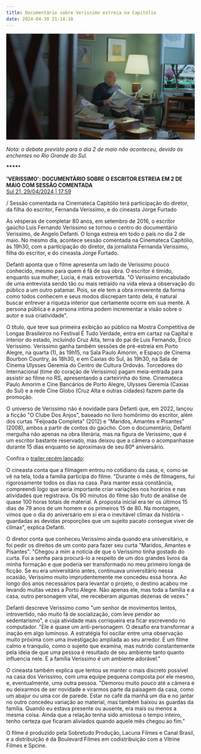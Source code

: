 ```yaml
---
title: Documentário sobre Verissimo estreia na Capitólio
date: 2024-04-30 21:14:18
---
```

![](/uploads/verissimo.jpg)

*N﻿ota: o debate previsto para o dia 2 de maio não aconteceu, devido às enchentes no Rio Grande do Sul.*

**\*﻿\*\*\****

**'VERISSIMO': DOCUMENTÁRIO SOBRE O ESCRITOR ESTREIA EM 2 DE MAIO COM SESSÃO COMENTADA**\
[Sul 21, 29/04/2024 | 17:59](https://sul21.com.br/noticias/cultura/2024/04/verissimo-documentario-sobre-o-escritor-estreia-em-2-de-maio-com-sessao-comentada/)

/ Sessão comentada na Cinemateca Capitólio terá participação do diretor, da filha do escritor, Fernanda Verissimo, e do cineasta Jorge Furtado

Às vésperas de completar 80 anos, em setembro de 2016, o escritor gaúcho Luis Fernando Verissimo se tornou o centro do documentário Verissimo, de Angelo Defanti. O longa estreia em todo o país no dia 2 de maio. No mesmo dia, acontece sessão comentada na Cinemateca Capitólio, às 19h30, com a participação do diretor, da jornalista Fernanda Verissimo, filha do escritor, e do cineasta Jorge Furtado.

Defanti aponta que o filme apresenta um lado de Verissimo pouco conhecido, mesmo para quem é fã de sua obra. O escritor é tímido, enquanto sua mulher, Lucia, é mais extrovertida. "O Verissimo encabulado de uma entrevista sendo tão ou mais retraído na vida eleva a observação do público a um outro patamar. Pois, se ele tem a obra irreverente da forma como todos conhecem e seus modos discrepam tanto dela, é natural buscar entrever a riqueza interior que certamente ocorre em sua mente. A persona pública e a persona íntima podem incrementar a visão sobre o autor e sua criatividade".

O título, que teve sua primeira exibição ao público na Mostra Competitiva de Longas Brasileiros no Festival É Tudo Verdade, entra em cartaz na Capital e interior do estado, incluindo Cruz Alta, terra do pai de Luis Fernando, Érico Verissimo. Verissimo ganha também sessões de pré-estreia em Porto Alegre, na quarta (1), às 19h15, na Sala Paulo Amorim, e Espaço de Cinema Bourbon Country, às 18h30, e em Caxias do Sul, às 19h30, na Sala de Cinema Ulysses Geremia do Centro de Cultura Ordovás. Torcedores do Internacional (time do coração de Verissimo) pagam meia-entrada para assistir ao filme no RS, apresentando a carteirinha do time. Cinemateca Paulo Amorim e Cine Bancários de Porto Alegre, Ulysses Geremia (Caxias do Sul) e a rede Cine Globo (Cruz Alta e outras cidades) fazem parte da promoção.

O universo de Verissimo não é novidade para Defanti que, em 2022, lançou a ficção "O Clube Dos Anjos", baseado no livro homônimo do escritor, além dos curtas "Feijoada Completa" (2012) e "Maridos, Amantes e Pisantes" (2008), ambos a partir de contos do gaúcho. Com o documentário, Defanti mergulha não apenas na obra literária, mas na figura de Verissimo, que é um escritor bastante reservado, mas deixou que a câmera o acompanhasse durante 15 dias enquanto se aproximava de seu 80º aniversário.

Confira o [trailer recém lançado](https://youtu.be/fWUQfOOjMHI):

O cineasta conta que a filmagem entrou no cotidiano da casa, e, como se vê na tela, toda a família participa do filme. "Durante o mês de filmagens, fui rigorosamente todos os dias na casa. Para manter essa constância, compreendi logo que seria importante criar variações nos horários e nas atividades que registrava. Os 90 minutos do filme são fruto de análise de quase 100 horas totais de material. A proposta inicial era ter os últimos 15 dias de 79 anos de um homem e os primeiros 15 de 80. Na montagem, vimos que o dia do aniversário em si era o inevitável clímax da história - guardadas as devidas proporções que um sujeito pacato consegue viver de clímax", explica Defanti.

O diretor conta que conheceu Verissimo ainda quando era universitário, e foi pedir os direitos de um conto para fazer seu curta "Maridos, Amantes e Pisantes". "Chegou a mim a notícia de que o Verissimo tinha gostado do curta. Foi a senha para procurá-lo a respeito de um dos grandes livros da minha formação e que poderia ser transformado no meu primeiro longa de ficção. Se eu era universitário antes, continuava universitário nessa ocasião, Verissimo muito imprudentemente me concedeu essa honra. Ao longo dos anos necessários para levantar o projeto, o destino acabou me levando muitas vezes a Porto Alegre. Não apenas ele, mas toda a família e a casa, outro personagem vital, me receberam algumas dezenas de vezes."

Defanti descreve Verissimo como "um senhor de movimentos lentos, introvertido, não muito fã de socialização, com leve pendor ao sedentarismo", e cuja atividade mais corriqueira era ficar escrevendo no computador. "Ele é quase um anti-personagem. O desafio era transformar a inação em algo luminoso. A estratégia foi oscilar entre uma observação muito próxima com uma investigação ampliada ao seu arredor. É um filme calmo e tranquilo, como o sujeito que examina, mas nutrido constantemente pela ideia de que uma pessoa é resultado de seu ambiente tanto quanto influencia nele. E a família Verissimo é um ambiente adorável."

O cineasta também explica que tentou se manter o mais discreto possível na casa dos Verissimo, com uma equipe pequena composta por ele mesmo, e, eventualmente, uma outra pessoa. "Demorou muito pouco até a câmera e eu deixarmos de ser novidade e virarmos parte da paisagem da casa, como um abajur ou uma cor de parede. Estar no café da manhã um dia e no jantar no outro concedeu variação ao material, mas também baixou as guardas da família. Quando eu estava presente ou ausente, era mais ou menos a mesma coisa. Ainda que a relação tenha sido amistosa o tempo inteiro, tenho certeza que ficaram aliviados quando aquele mês chegou ao fim."

O filme é produzido pela Sobretudo Produção, Lacuna Filmes e Canal Brasil, e a distribuição é da Boulevard Filmes em codistribuição com a Vitrine Filmes e Spcine.